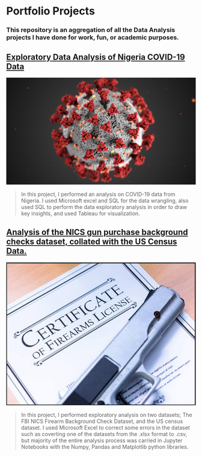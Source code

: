 # Portfolio Projects
###  This repository is an aggregation of all the Data Analysis projects I have done for work, fun, or academic purposes.


## [Exploratory Data Analysis of Nigeria COVID-19 Data](https://github.com/jjjeorgee/Nigeria_Covid_Stats_Analysis)
![alt](https://github.com/jjjeorgee/Portfolio-Projects/blob/61b007560bfa539d208dbbb13c6f207e77911f54/wew.PNG)
> In this project, I performed an analysis on COVID-19 data from Nigeria. I used Microsoft excel and SQL
> for the data wrangling, also used SQL to perform the data exploratory analysis in order to draw key insights, and used Tableau for visualization.


## [Analysis of the NICS gun purchase background checks dataset, collated with the US Census Data.](https://github.com/jjjeorgee/ALX-T/blob/main/Project%2001/NCIS%20background%20checks%20data%20analysis%20collated%20with%20US%20census%20data%20(1).ipynb)
![alt](https://github.com/jjjeorgee/ALX-T/blob/main/Project%2001/jpgs/Capture.PNG)
> In this project, I performed exploratory analysis on two datasets; The FBI NICS Firearm Background Check Dataset, and the US census dataset. I used Microsoft Excel to correct some errors in the dataset such as coverting one of the datasets from the .xlsx format to .csv, but majority of the entire analysis process was carried in Jupyter Notebooks with the Numpy, Pandas and Matplotlib python libraries.
